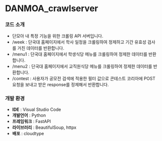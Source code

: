 # DANMOA_crawlserver


### 코드 소개

- 단모아 내 특정 기능을 위한 크롤링 API 서버입니다.
- /week : 단국대 홈페이지에서 학사 일정을 크롤링하여 정제하고 기간 유효성 검사를 거친 데이터를 반환합니다.
- /menu1 : 단국대 홈페이지에서 학생식당 메뉴를 크롤링하여 정제한 데이터를 반환합니다.
- /menu2 : 단국대 홈페이지에서 교직원식당 메뉴를 크롤링하여 정제한 데이터를 반환합니다.
- /contest : 사용자가 공모전 검색에 적용한 필터 값으로 콘테스트 코리아에 POST 요청을 보내고 받은 response를 정제해서 반환합니다.


### 개발 환경

- **IDE** : Visual Studio Code
- **개발언어** : Python
- **프레임워크** : FastAPI
- **라이브러리** : BeautifulSoup, httpx
- **배포** : cloudtype

